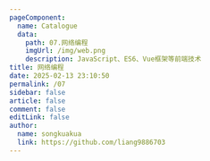 ```yaml
---
pageComponent:
  name: Catalogue
  data:
    path: 07.网络编程
    imgUrl: /img/web.png
    description: JavaScript、ES6、Vue框架等前端技术
title: 网络编程
date: 2025-02-13 23:10:50
permalink: /07
sidebar: false
article: false
comment: false
editLink: false
author:
  name: songkuakua
  link: https://github.com/liang9886703
---
```

